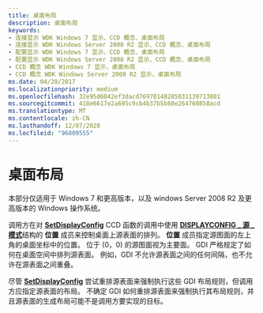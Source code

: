```yaml
---
title: 桌面布局
description: 桌面布局
keywords:
- 连接显示 WDK Windows 7 显示、CCD 概念、桌面布局
- 连接显示 WDK Windows Server 2008 R2 显示、CCD 概念、桌面布局
- 配置显示 WDK Windows 7 显示、CCD 概念、桌面布局
- 配置显示 WDK Windows Server 2008 R2 显示、CCD 概念、桌面布局
- CCD 概念 WDK Windows 7 显示，桌面布局
- CCD 概念 WDK Windows Server 2008 R2 显示，桌面布局
ms.date: 04/20/2017
ms.localizationpriority: medium
ms.openlocfilehash: 32e95d6042ef3dacd76970148285031139713801
ms.sourcegitcommit: 418e6617e2a695c9cb4b37b5b60e264760858acd
ms.translationtype: MT
ms.contentlocale: zh-CN
ms.lasthandoff: 12/07/2020
ms.locfileid: "96809555"
---
```

# <a name="desktop-layout"></a>桌面布局


本部分仅适用于 Windows 7 和更高版本，以及 windows Server 2008 R2 及更高版本的 Windows 操作系统。

调用方在对 [**SetDisplayConfig**](/windows/win32/api/winuser/nf-winuser-setdisplayconfig) CCD 函数的调用中使用 [**DISPLAYCONFIG \_ 源 \_ 模式**](/windows/win32/api/wingdi/ns-wingdi-displayconfig_source_mode)结构的 **位置** 成员来控制桌面上源表面的排列。 **位置** 成员指定源图面的左上角的桌面坐标中的位置。 位于 (0，0) 的源图面视为主要面。 GDI 严格规定了如何在桌面空间中排列源表面。 例如，GDI 不允许源表面之间的任何间隔，也不允许在源表面之间重叠。

尽管 [**SetDisplayConfig**](/windows/win32/api/winuser/nf-winuser-setdisplayconfig) 尝试重排源表面来强制执行这些 GDI 布局规则，但调用方应指定源表面的布局。 不确定 GDI 如何重排源表面来强制执行其布局规则，并且源表面的生成布局可能不是调用方要实现的目标。

 

